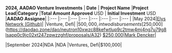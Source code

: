 **2024, AADAO Venture Investments** 
| **Date**    | **Project Name**            |**Project Lead**|**Category** |**Total Amount Approved** USD | **Initial Investment** USD |**AADAO Assignee**|
|:---          |:---                         |:---               |:---            |:---         |:---                           |:---                           |:---                     |
|May 2024|[Elys Network (Github)](https://github.com/elys-network)|                |Venture, Defi|               |$500,000, in two disbursements [$250,000](https://daodao.zone/dao/neutron10xwzc88kefwtlup9c2tmw4mj4ng7u79g8lsapp0c9jc02xt247zqwzzghf/proposals/A32) [$250,000](https://daodao.zone/dao/neutron10xwzc88kefwtlup9c2tmw4mj4ng7u79g8lsapp0c9jc02xt247zqwzzghf/proposals/A33)|[Mark Dencker](https://x.com/i/flow/login?redirect_after_login=%2FMarkDencker)|

|September 2024|NDA    |NDA    |Ventures, Defi|$100,000|


